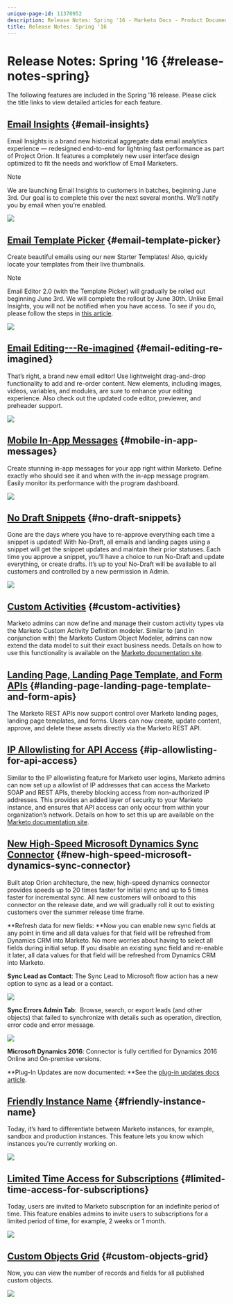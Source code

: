 ```yaml
---
unique-page-id: 11370952
description: Release Notes: Spring '16 - Marketo Docs - Product Documentation
title: Release Notes: Spring '16
---
```


# Release Notes: Spring '16 {#release-notes-spring}

The following features are included in the Spring '16 release. Please click the title links to view detailed articles for each feature.

## [Email Insights](http://docs.marketo.com/display/docs/email+insights) {#email-insights}

Email Insights is a brand new historical aggregate data email analytics experience —&nbsp;redesigned&nbsp;end-to-end&nbsp;for lightning fast performance as part of Project Orion. It features a completely new user interface design optimized to fit the needs and workflow of Email Marketers.&nbsp;

>[!NOTE]
>
>We are launching Email Insights to customers in batches, beginning June 3rd. Our goal is to complete this over the next several months. We’ll notify you by email when you’re enabled.

![](assets/two.png)

## [Email Template Picker](../../product-docs/email-marketing/general/email-editor-2-0/email-template-picker-overview.md) {#email-template-picker}

Create beautiful emails using our new Starter Templates! Also, quickly locate your templates from their live thumbnails.

>[!NOTE]
>
>Email Editor 2.0 (with the Template Picker) will gradually be rolled out beginning June 3rd. We will complete the rollout by June 30th. Unlike Email Insights, you will not be notified when you have access. To see if you do, please follow the steps in [this article](https://docs.marketo.com/pages/viewpage.action?pageId=11373011).

![](assets/5-29-home-starter-templates.png)  

## [Email Editing---Re-imagined](../../product-docs/email-marketing/general/email-editor-2-0/email-editor-v2-0-overview.md) {#email-editing-re-imagined}

That’s right, a brand new email editor! Use lightweight drag-and-drop functionality to add and re-order content. New elements, including images, videos, variables, and modules, are sure to enhance your editing experience. Also check out the updated code editor, previewer, and preheader support.

![](assets/17a-29-modules-next.png)

## [Mobile In-App Messages](../../product-docs/mobile-marketing/in-app-messages/understanding-in-app-messages.md) {#mobile-in-app-messages}

Create stunning in-app messages for your app right within Marketo. Define exactly who should see it and when with the in-app message program. Easily monitor its performance with the program dashboard.

![](assets/pasted-image-at-2016-05-24-09-45-am.png)

## [No Draft Snippets](../../product-docs/administration/users-and-roles/managing-user-roles-and-permissions/enable-no-draft-for-snippets.md) {#no-draft-snippets}

Gone are the days where you have to re-approve everything each time a snippet is updated! With No-Draft, all emails and landing pages using a snippet will get the snippet updates and maintain their prior statuses. Each time you approve a snippet, you’ll have a choice to run No-Draft and update everything, or create drafts. It’s up to you! No-Draft will be available to all customers and controlled by a new permission in Admin.

![](assets/image2016-5-16-15-3a41-3a17.png)

## [Custom Activities](http://docs.marketo.com/display/docs/marketo+custom+activities) {#custom-activities}

Marketo admins can now define and manage their custom activity types via the Marketo Custom Activity Definition modeler. Similar to (and in conjunction with) the Marketo Custom Object Modeler, admins can now extend the data model to suit their exact business needs. Details on how to use this functionality is available on the [Marketo documentation site](https://docs.marketo.com/display/public/DOCS/Marketo+Custom+Activities).

## [Landing Page, Landing Page Template, and Form APIs](http://developers.marketo.com/blog/spring-2016-updates/) {#landing-page-landing-page-template-and-form-apis}

The Marketo REST APIs now support control over Marketo landing pages, landing page templates, and forms. Users can now create, update content, approve, and delete these assets directly via the Marketo REST API.

## [IP Allowlisting for API Access](../../product-docs/administration/additional-integrations/create-an-allowlist-for-ip-based-api-access.md) {#ip-allowlisting-for-api-access}

Similar to the IP allowlisting feature for Marketo user logins, Marketo admins can now set up a allowlist of IP addresses that can access the Marketo SOAP and REST APIs, thereby blocking access from non-authorized IP addresses. This provides an added layer of security to your Marketo instance, and ensures that API access can only occur from within your organization’s network. Details on how to set this up are available on the [Marketo documentation site](https://docs.marketo.com/display/public/DOCS/Create+a+Whitelist+for+IP-Based+API+Access).

## [New High-Speed Microsoft Dynamics Sync Connector](../../product-docs/crm-sync/microsoft-dynamics-sync/microsoft-dynamics-sync-details/sync-status.md) {#new-high-speed-microsoft-dynamics-sync-connector}

Built atop Orion architecture, the new, high-speed dynamics connector provides speeds up to 20 times faster for initial sync and up to 5 times faster for incremental sync. All new customers will onboard to this connector on the release date, and we will gradually roll it out to existing customers over the summer release time frame.

**Refresh data for new fields: **Now you can enable new sync fields at any point in time and all data values for that field will be refreshed from Dynamics CRM into Marketo. No more worries about having to select all fields during initial setup. If you disable an existing sync field and re-enable it later, all data values for that field will be refreshed from Dynamics CRM into Marketo.

**Sync Lead as Contact**: The Sync Lead to Microsoft flow action has a new option to sync as a lead or a contact.

![](assets/image2016-5-19-8-3a59-3a9.png)

**Sync Errors Admin Tab**: &nbsp;Browse,&nbsp;search, or export leads (and other objects) that failed to synchronize with details such as operation, direction, error code and error message.

![](assets/sync-errors.png)

**Microsoft Dynamics 2016**: Connector is fully certified for Dynamics 2016 Online and On-premise versions.

**Plug-In Updates are now documented: **See the [plug-in updates docs article](../../product-docs/crm-sync/microsoft-dynamics-sync/marketo-plugin-releases-for-microsoft-dynamics.md).

## [Friendly Instance Name](../../product-docs/administration/settings/edit-subscription-settings.md) {#friendly-instance-name}

Today, it’s hard to differentiate between Marketo instances, for example, sandbox and production instances. This feature lets you know which instances you're currently working on.

![](assets/image2016-5-16-15-3a57-3a14.png)

## [Limited Time Access for Subscriptions](../../product-docs/administration/users-and-roles/managing-marketo-users.md) {#limited-time-access-for-subscriptions}

Today, users are invited to Marketo subscription for an indefinite period of time. This feature enables admins to invite users to subscriptions for a limited period of time, for example, 2 weeks or 1 month.

![](assets/image2016-5-16-15-3a59-3a52.png)

## [Custom Objects Grid](../../product-docs/administration/marketo-custom-objects/understanding-marketo-custom-objects.md) {#custom-objects-grid}

Now, you can view the number of records and fields for all published custom objects.

![](assets/custom-objects-grid.png)

